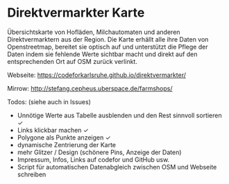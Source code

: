# Direktvermarkter Karte
Übersichtskarte von Hofläden, Milchautomaten und anderen Direktvermarktern aus der Region. Die Karte erhällt alle ihre Daten von Openstreetmap, bereitet sie optisch auf und unterstützt die Pflege der Daten indem sie fehlende Werte sichtbar macht und direkt auf den entsprechenden Ort auf OSM zurück verlinkt.

Webseite: https://codeforkarlsruhe.github.io/direktvermarkter/

Mirrow: http://stefang.cepheus.uberspace.de/farmshops/

Todos: (siehe auch in Issues)
- Unnötige Werte aus Tabelle ausblenden und den Rest sinnvoll sortieren ✓
- Links klickbar machen ✓
- Polygone als Punkte anzeigen ✓
- dynamische Zentrierung der Karte
- mehr Glitzer / Design (schönere Pins, Anzeige der Daten)
- Impressum, Infos, Links auf codefor und GitHub usw. 
- Script für automatischen Datenabgleich zwischen OSM und Webseite schreiben
